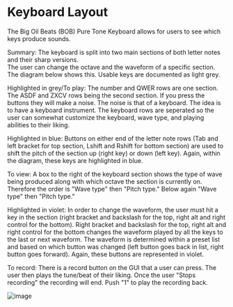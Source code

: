 # Keyboard Layout
The Big Oil Beats (BOB) Pure Tone Keyboard allows for users to see which keys produce sounds.

Summary: The keyboard is split into two main sections of both letter notes and their sharp versions.  
The user can change the octave and the waveform of a specific section.  The diagram below shows this. Usable keys are documented as light grey. 

Highlighted in grey/To play: The number and QWER rows are one section. The ASDF and ZXCV rows being the second section. If you press the buttons they will make a noise. The noise is that of a keyboard. The idea is to have a keyboard instrument. The keyboard rows are seperated so the user can somewhat customize the keyboard, wave type, and playing abilities to their liking. 

Highlighted in blue: Buttons on either end of the letter note rows (Tab and left bracket for top section, Lshift 
and Rshift for bottom section) are used to shift the pitch of the section up (right key) or down (left key). 
Again, within the diagram, these keys are highlighted in blue.

To view: A box to the right of the keyboard section shows the type of wave being produced along with which octave the section is currently on. Therefore the order is "Wave type" then "Pitch type." Below again "Wave type" then "Pitch type."

Highlighted in violet: In order to change the waveform, the user must hit a key in the section (right bracket and backslash for the top, right alt and right control for the bottom). Right bracket and backslash for the top, right alt and right control for the bottom changes the waveform played by all the keys to the last or next waveform. The waveform is determined within a preset list and based on which button was changed (left button goes back in list, right button goes forward). Again, these buttons are represented in violet. 

To record: There is a record button on the GUI that a user can press. The user then plays the tune/beat of their liking. Once the user "Stops recording" the recording will end. Push "1" to play the recording back.

![image](https://github.com/JGPerks/Pure-Tone/assets/158597448/4f6cbf17-77fc-4fa8-ae9a-463ef3f7bfa0)
